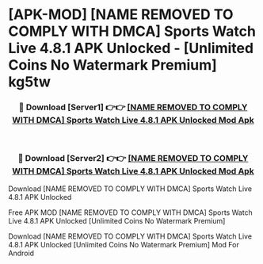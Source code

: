 # [APK-MOD] [NAME REMOVED TO COMPLY WITH DMCA] Sports  Watch Live 4.8.1 APK Unlocked - [Unlimited Coins No Watermark Premium] kg5tw



<div align="center">
<h3>🔴 Download [Server1] 👉👉 <a href="https://momento.my/?title=[NAME_REMOVED_TO_COMPLY_WITH_DMCA]_Sports__Watch_Live_4.8.1_APK_Unlocked">[NAME REMOVED TO COMPLY WITH DMCA] Sports  Watch Live 4.8.1 APK Unlocked Mod Apk</a></h3><br>

<h3>🔴 Download [Server2] 👉👉 <a href="https://momento.my/?title=[NAME_REMOVED_TO_COMPLY_WITH_DMCA]_Sports__Watch_Live_4.8.1_APK_Unlocked">[NAME REMOVED TO COMPLY WITH DMCA] Sports  Watch Live 4.8.1 APK Unlocked Mod Apk</a></h3>
</div>



Download [NAME REMOVED TO COMPLY WITH DMCA] Sports  Watch Live 4.8.1 APK Unlocked 

Free APK MOD [NAME REMOVED TO COMPLY WITH DMCA] Sports  Watch Live 4.8.1 APK Unlocked [Unlimited Coins No Watermark Premium]

Download [NAME REMOVED TO COMPLY WITH DMCA] Sports  Watch Live 4.8.1 APK Unlocked [Unlimited Coins No Watermark Premium] Mod For Android
